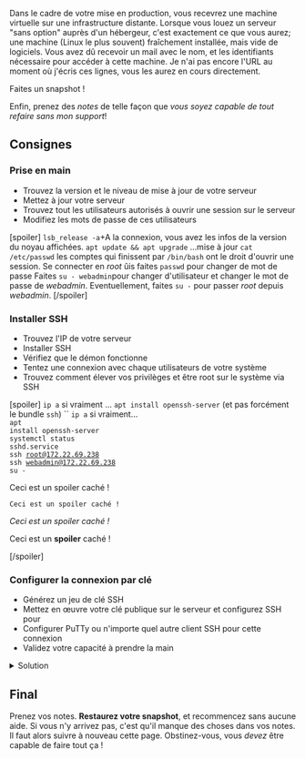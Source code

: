 Dans le cadre de votre mise en production, vous recevrez une machine virtuelle sur une infrastructure distante. Lorsque vous louez un serveur "sans option" auprès d'un hébergeur, c'est exactement ce que vous aurez; une machine (Linux le plus souvent) fraîchement installée, mais vide de logiciels. Vous avez dû recevoir un mail avec le nom, et les identifiants nécessaire pour accéder à cette machine. Je n'ai pas encore l'URL au moment où j'écris ces lignes, vous les aurez en cours directement.

<div class="astuce">Faites un snapshot !</div>

Enfin, prenez des _notes_ de telle façon que _vous soyez capable de tout refaire sans mon support_!
## Consignes
### Prise en main
 - Trouvez la version et le niveau de mise à jour de votre serveur
 - Mettez à jour votre serveur
 - Trouvez tout les utilisateurs autorisés à ouvrir une session sur le serveur
 - Modifiez les mots de passe de ces utilisateurs

[spoiler]
`lsb_release -a`+A la connexion, vous avez les infos de la version du noyau affichées.
`apt update && apt upgrade` …mise à jour
`cat /etc/passwd` les comptes qui finissent par `/bin/bash` ont le droit d'ouvrir une session.
Se connecter en _root_ ûis faites `passwd` pour changer de mot de passe
Faites `su - webadmin`pour changer d'utilisateur et changer le mot de passe de _webadmin_.
Eventuellement, faites `su -` pour passer _root_ depuis _webadmin_.
[/spoiler]

### Installer SSH
 - Trouvez l'IP de votre serveur
 - Installer SSH
 - Vérifiez que le démon fonctionne
 - Tentez une connexion avec chaque utilisateurs de votre système
 - Trouvez comment élever vos privilèges et être root sur le système via SSH

[spoiler]
`ip a` si vraiment ...
`apt install openssh-server` (et pas forcément le bundle `ssh`)
``
<code>ip a</code> si vraiment...<br/>
<code>apt install openssh-server</code><br/>
<code>systemctl status sshd.service</code><br/>
<code>ssh root@172.22.69.238</code><br/>
<code>ssh webadmin@172.22.69.238</code><br/>
<code>su -</code><br/>
</details>

Ceci est un spoiler caché !

`Ceci est un spoiler caché !`

_Ceci est un spoiler caché !_

Ceci est un **spoiler** caché !

[/spoiler]

### Configurer la connexion par clé
 - Générez un jeu de clé SSH
 - Mettez en œuvre votre clé publique sur le serveur et configurez SSH pour
 - Configurer PuTTy ou n'importe quel autre client SSH pour cette connexion
 - Validez votre capacité à prendre la main

<details class="soluce"><summary>Solution</summary>
Côté serveur : Basculer sur un prompt en tant que _webadmin_  <br/>
<code>ssh-keygen -t ed25519 -C "pereBoullard"</code> + donner un nom explicite  <br/>
<code>cat nomExplicite.pub >> .ssh\authorized_keys</code>  <br/>
Côté client : Pour éviter les soucis d'encodage, on copie le fichier  <br/>
<code>scp webadmin@172.22.69.238:/home/webadmin/pereBoullard ./.ssh/</code><br/>
Ensuite on configure le fichier <code>/etc/ssh/shhd_config</code><br/>
Et on recharge le fichier de conf du démon <code>systemctl reload sshd.service</code><br/>
</details>

## Final
Prenez vos notes. **Restaurez votre snapshot**, et recommencez sans aucune aide.
Si vous n'y arrivez pas, c'est qu'il manque des choses dans vos notes. Il faut alors suivre à nouveau cette page. Obstinez-vous, vous _devez_ être capable de faire tout ça !
